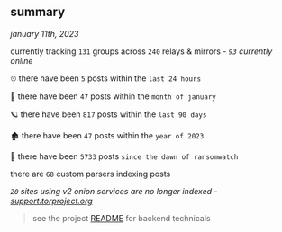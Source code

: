 
## summary
_january 11th, 2023_

currently tracking `131` groups across `240` relays & mirrors - _`93` currently online_

⏲ there have been `5` posts within the `last 24 hours`

🦈 there have been `47` posts within the `month of january`

🪐 there have been `817` posts within the `last 90 days`

🏚 there have been `47` posts within the `year of 2023`

🦕 there have been `5733` posts `since the dawn of ransomwatch`

there are `68` custom parsers indexing posts

_`20` sites using v2 onion services are no longer indexed - [support.torproject.org](https://support.torproject.org/onionservices/v2-deprecation/)_

> see the project [README](https://github.com/joshhighet/ransomwatch#ransomwatch--) for backend technicals
